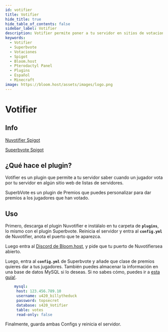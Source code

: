 ```yaml
---
id: votifier
title: Votifier
hide_title: true
hide_table_of_contents: false
sidebar_label: Votifier
description: Votifier permite poner a tu servidor en sitios de votaciones, lo cual incrementa la visibilidad de tu servidor. Superbvote permite dar premios a tus jugadores por votar. 
keywords:
  - Votifier
  - Superbvote
  - Votaciones
  - Spigot
  - Bloom.host
  - Pterodactyl Panel
  - Plugins
  - Español
  - Minecraft
image: https://bloom.host/assets/images/logo.png
---
```

# **Votifier**

## Info

[Nuvotifier Spigot](https://www.spigotmc.org/resources/nuvotifier.13449/)

[Superbvote Spigot](https://www.spigotmc.org/resources/superbvote.11626/)

## ¿Qué hace el plugin?
Votifier es un plugin que permite a tu servidor saber cuando un jugador vota por tu servidor en algún sitio web de listas de servidores.

SuperbVote es un plugin de Premios que puedes personalizar para dar premios a los jugadores que han votado.

## Uso
Primero, descarga el plugin Nuvotifier e instálalo en tu carpeta de **`plugins`**, lo mismo con el plugin Superbvote. Reinicia el servidor y entra al **`config.yml`** de Nuvotifier, anota el puerto que te aparezca.

Luego entra al [Discord de Bloom.host](https://discord.gg/bloom), y pide que tu puerto de Nuvotifiersea abierto.

Luego, entra al **`config.yml`** de Superbvote y añade que clase de premios quieres dar a tus jugadores. También puedes almacenar la información en una base de datos MySQL si lo deseas. Si no sabes cómo, puedes ir a [esta guía!](https://docs.bloom.host/languages/spanish/basico/panel/databases).

```YAML
    mysql:
     host: 123.456.789.10
     username: u420_billytheduck
     password: topsecret
     database: s420_Votifier
     table: votes
     read-only: false
```

Finalmente, guarda ambas Configs y reinicia el servidor.

